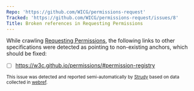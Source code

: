```yaml
---
Repo: 'https://github.com/WICG/permissions-request'
Tracked: 'https://github.com/WICG/permissions-request/issues/8'
Title: Broken references in Requesting Permissions
---
```


While crawling [Requesting Permissions](https://wicg.github.io/permissions-request/), the following links to other specifications were detected as pointing to non-existing anchors, which should be fixed:
* [ ] https://w3c.github.io/permissions/#permission-registry

<sub>This issue was detected and reported semi-automatically by [Strudy](https://github.com/w3c/strudy/) based on data collected in [webref](https://github.com/w3c/webref/).</sub>
